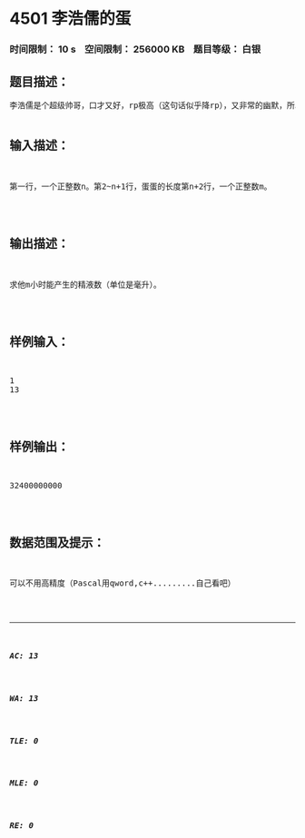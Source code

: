 # 4501 李浩儒的蛋   
### 时间限制： 10 s&nbsp;&nbsp;&nbsp;&nbsp;空间限制： 256000 KB&nbsp;&nbsp;&nbsp;&nbsp;题目等级： 白银  
## 题目描述：  

<pre>
李浩儒是个超级帅哥，口才又好，rp极高（这句话似乎降rp），又非常的幽默，所以很多mm都跟他关系不错。然而，最关键的是，李浩儒能够很好的调解各各妹妹间的关系。<font color="#58666e" face="Source Sans Pro, Helvetica Neue, Helvetica, Arial, 微软雅黑, 黑体, sans-serif">但是李浩儒也不是盖的，他</font>有n个蛋（1<n<1000),他每个蛋有一个长度i，每个蛋每秒钟能产生精液i*3吨，可满足所有的mm，求他m（1<m<100）小时能产生的精液数（单位是毫升）。
</pre>
  
  
## 输入描述：  

<pre>
第一行，一个正整数n。第2~n+1行，蛋蛋的长度第n+2行，一个正整数m。
</pre>
  
  
## 输出描述：  

<pre>
求他m小时能产生的精液数（单位是毫升）。
</pre>
  
  
## 样例输入：  

<pre>
1  
13
</pre>
  
  
## 样例输出：  

<pre>
32400000000
</pre>
  
  
## 数据范围及提示：  

<pre>
可以不用高精度（Pascal用qword,c++.........自己看吧）
</pre>
  
  
***  

##### AC: 13  
##### WA: 13  
##### TLE: 0  
##### MLE: 0  
##### RE: 0  
